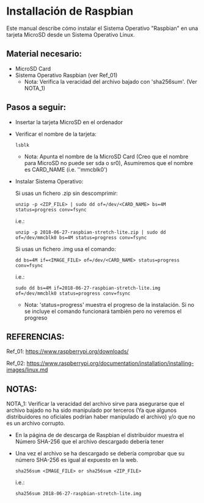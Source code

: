 # Installación de Raspbian

Este manual describe cómo instalar el Sistema Operativo "Raspbian" en una tarjeta MicroSD desde un Sistema Operativo Linux.

## Material necesario:
  - MicroSD Card
  - Sistema Operativo Raspbian (ver Ref_01)
    - Nota: Verifica la veracidad del archivo bajado con 'sha256sum'. (Ver NOTA_1)

## Pasos a seguir:

  - Insertar la tarjeta MicroSD en el ordenador

  - Verificar el nombre de la tarjeta:

    `lsblk`
    - Nota: Apunta el nombre de la MicroSD Card (Creo que el nombre para MicroSD no puede ser sda o sr0),
            Asumiremos que el nombre es CARD_NAME (i.e. ''mmcblk0')

  - Instalar Sistema Operativo:
  
    Si usas un fichero .zip sin descomprimir:
     
    `unzip -p <ZIP_FILE> | sudo dd of=/dev/<CARD_NAME> bs=4M status=progress conv=fsync`

    i.e.:

    `unzip -p 2018-06-27-raspbian-stretch-lite.zip | sudo dd of=/dev/mmcblk0 bs=4M status=progress conv=fsync`

    Si usas un fichero .img usa el comando:

    `dd bs=4M if=<IMAGE_FILE> of=/dev/<CARD_NAME> status=progress conv=fsync`

    i.e.:
  
    `sudo dd bs=4M if=2018-06-27-raspbian-stretch-lite.img of=/dev/mmcblk0 status=progress conv=fsync`

    - Nota: 'status=progress' muestra el progreso de la instalación. Si no se incluye el comando funcionará también pero no veremos el progreso


## REFERENCIAS:

Ref_01: https://www.raspberrypi.org/downloads/

Ref_02: https://www.raspberrypi.org/documentation/installation/installing-images/linux.md

## NOTAS:

NOTA_1: Verificar la veracidad del archivo sirve para asegurarse que el archivo bajado no ha sido manipulado por terceros
       (Ya que algunos distribuidores no oficiales podrían haber manipulado el archivo) y/o que no es un archivo corrupto.

  - En la página de de descarga de Raspbian el distribuidor muestra el Número SHA-256 que el archivo descargado debería
    tener

  - Una vez el archivo se ha descargado se debería comprobar que su número SHA-256 es igual al expuesto en la web.

    `sha256sum <IMAGE_FILE> or sha256sum <ZIP_FILE>`

    i.e.:

    `sha256sum 2018-06-27-raspbian-stretch-lite.img`
